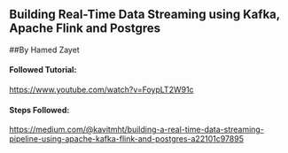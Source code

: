## Building Real-Time Data Streaming using Kafka, Apache Flink and Postgres

##By Hamed Zayet

#### Followed Tutorial:

https://www.youtube.com/watch?v=FoypLT2W91c

#### Steps Followed:

https://medium.com/@kavitmht/building-a-real-time-data-streaming-pipeline-using-apache-kafka-flink-and-postgres-a22101c97895
